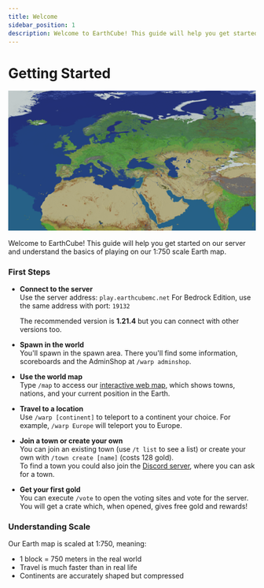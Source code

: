 ```yaml
---
title: Welcome
sidebar_position: 1
description: Welcome to EarthCube! This guide will help you get started on our server and understand the basics of playing on our 1:750 scale Earth map.
---
```


# Getting Started

![Earth Map](./img/europemap.png)

Welcome to EarthCube! This guide will help you get started on our server and understand the basics of playing on our 1:750 scale Earth map.

### First Steps

- **Connect to the server**  
  Use the server address: `play.earthcubemc.net`
  For Bedrock Edition, use the same address with port: `19132`
  
  The recommended version is **1.21.4** but you can connect with other versions too.

- **Spawn in the world**  
  You'll spawn in the spawn area. There you'll find some information, scoreboards and the AdminShop at `/warp adminshop`.

- **Use the world map**  
  Type `/map` to access our [interactive web map](/docs/map), which shows towns, nations, and your current position in the Earth.

- **Travel to a location**  
  Use `/warp [continent]` to teleport to a continent your choice. For example, `/warp Europe` will teleport you to Europe.

- **Join a town or create your own**  
  You can join an existing town (use `/t list` to see a list) or create your own with `/town create [name]` (costs 128 gold).  
  To find a town you could also join the [Discord server](https://discord.earthcubemc.net), where you can ask for a town.

- **Get your first gold**  
  You can execute `/vote` to open the voting sites and vote for the server. You will get a crate which, when opened, gives free gold and rewards!

### Understanding Scale

Our Earth map is scaled at 1:750, meaning:
- 1 block = 750 meters in the real world
- Travel is much faster than in real life
- Continents are accurately shaped but compressed